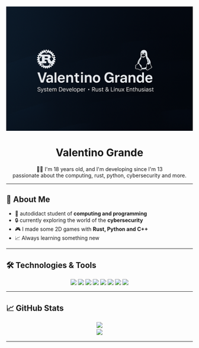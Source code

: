 <p align="center">
  <img src="https://github.com/valentinogrande/valentinogrande/blob/main/banner.png" alt="Banner" />
</p>

<h1 align="center">Valentino Grande</h1>

<p align="center">
  🧑‍💻 I'm 18 years old, and I'm developing since I'm 13<br/>
  passionate about the computing, rust, python, cybersecurity and more.
</p>

---

## 🚀 About Me

- 🔬 autodidact student of **computing and programming**
- 🔒 currently exploring the world of the **cybersecurity**
- 🎮 I made some 2D games with **Rust, Python and C++**
- 📈 Always learning something new

---

## 🛠️ Technologies & Tools

<p align="center">
  <img src="https://img.shields.io/badge/-Python-3776AB?style=for-the-badge&logo=python&logoColor=white"/>
  <img src="https://img.shields.io/badge/-Django-092E20?style=for-the-badge&logo=django"/>
  <img src="https://img.shields.io/badge/-Rust-000000?style=for-the-badge&logo=rust"/>
  <img src="https://img.shields.io/badge/-C++-00599C?style=for-the-badge&logo=c%2b%2b"/>
  <img src="https://img.shields.io/badge/-Bash-121011?style=for-the-badge&logo=gnu-bash"/>
  <img src="https://img.shields.io/badge/-Linux-FCC624?style=for-the-badge&logo=linux&logoColor=black"/>
  <img src="https://img.shields.io/badge/-TensorFlow-FF6F00?style=for-the-badge&logo=tensorflow"/>
  <img src="https://img.shields.io/badge/-Actix-2F333A?style=for-the-badge&logo=rust"/>
</p>

---

## 📈 GitHub Stats

<p align="center">
  <img src="https://github-readme-stats.vercel.app/api?username=valentinogrande&show_icons=true&theme=radical&hide=issues&hide_border=false" />
  <br/>
  <img src="https://github-readme-stats.vercel.app/api/top-langs/?username=valentinogrande&layout=compact&theme=radical&hide_border=false" />
</p>

---
